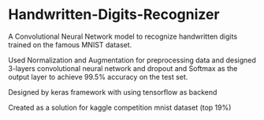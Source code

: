 # Handwritten-Digits-Recognizer
A Convolutional Neural Network model to recognize handwritten digits trained on the famous MNIST dataset.

Used Normalization and Augmentation for preprocessing data and designed 3-layers convolutional neural network and dropout and Softmax as the output layer to achieve 99.5% accuracy on the test set.

Designed by keras framework with using tensorflow as backend

Created as a solution for kaggle competition mnist dataset (top 19%)
